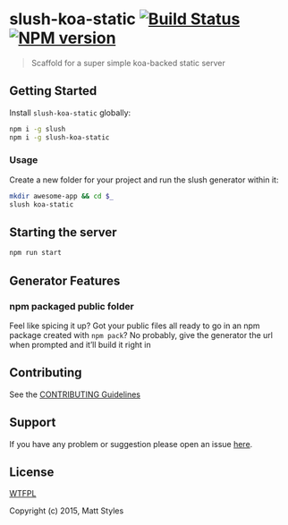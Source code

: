 # slush-koa-static [![Build Status](https://secure.travis-ci.org/mattstyles/slush-koa-static.png?branch=master)](https://travis-ci.org/mattstyles/slush-koa-static) [![NPM version](https://badge-me.herokuapp.com/api/npm/slush-koa-static.png)](http://badges.enytc.com/for/npm/slush-koa-static)

> Scaffold for a super simple koa-backed static server

## Getting Started

Install `slush-koa-static` globally:

```bash
npm i -g slush
npm i -g slush-koa-static
```

### Usage

Create a new folder for your project and run the slush generator within it:

```bash
mkdir awesome-app && cd $_
slush koa-static
```

## Starting the server

```bash
npm run start
```

## Generator Features

### npm packaged public folder

Feel like spicing it up? Got your public files all ready to go in an npm package created with `npm pack`? No probably, give the generator the url when prompted and it’ll build it right in


## Contributing

See the [CONTRIBUTING Guidelines](https://github.com/mattstyles/slush-koa-static/blob/master/CONTRIBUTING.md)

## Support
If you have any problem or suggestion please open an issue [here](https://github.com/mattstyles/slush-koa-static/issues).

## License

[WTFPL](https://github.com/mattstyles/slush-koa-static/blob/master/LICENSE)

Copyright (c) 2015, Matt Styles
